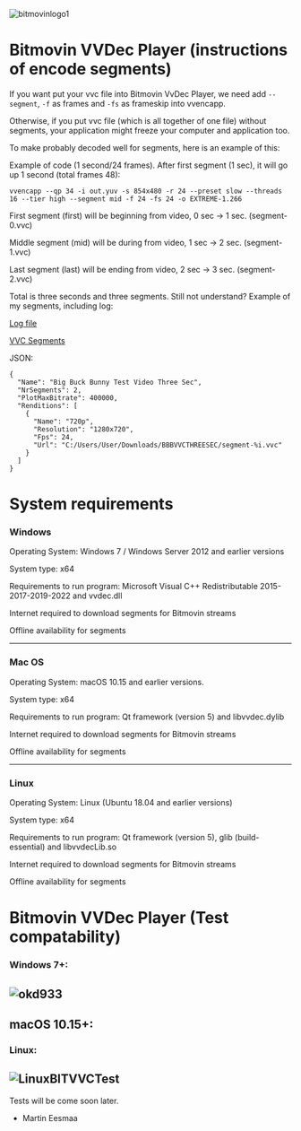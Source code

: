 ![bitmovinlogo1](https://user-images.githubusercontent.com/88035011/159108926-ee3ef996-4fe4-4c33-87d6-4a016486d27e.png)

# Bitmovin VVDec Player (instructions of encode segments)

If you want put your vvc file into Bitmovin VvDec Player, we need add `--segment`, `-f` as frames and `-fs` as frameskip into vvencapp.

Otherwise, if you put vvc file (which is all together of one file) without segments, your application might freeze your computer and application too.

To make probably decoded well for segments, here is an example of this:

Example of code (1 second/24 frames). After first segment (1 sec), it will go up 1 second (total frames 48):
```
vvencapp --qp 34 -i out.yuv -s 854x480 -r 24 --preset slow --threads 16 --tier high --segment mid -f 24 -fs 24 -o EXTREME-1.266
```

First segment (first) will be beginning from video, 0 sec -> 1 sec. (segment-0.vvc)

Middle segment (mid) will be during from video, 1 sec -> 2 sec. (segment-1.vvc)

Last segment (last) will be ending from video, 2 sec -> 3 sec. (segment-2.vvc)

Total is three seconds and three segments. Still not understand? Example of my segments, including log:

[Log file](https://pastebin.com/qrCyfDEU)

[VVC Segments](https://github.com/MartinEesmaa/VVCEasy/files/8308682/BBBVVCTHREESEC.zip)

JSON:
```
{
  "Name": "Big Buck Bunny Test Video Three Sec",
  "NrSegments": 2,
  "PlotMaxBitrate": 400000,
  "Renditions": [
    {
      "Name": "720p",
      "Resolution": "1280x720",
      "Fps": 24,
      "Url": "C:/Users/User/Downloads/BBBVVCTHREESEC/segment-%i.vvc"
    }
  ]
}
```

# System requirements

### Windows
Operating System: Windows 7 / Windows Server 2012 and earlier versions

System type: x64

Requirements to run program: Microsoft Visual C++ Redistributable 2015-2017-2019-2022 and vvdec.dll

Internet required to download segments for Bitmovin streams

Offline availability for segments

---

### Mac OS
Operating System: macOS 10.15 and earlier versions.

System type: x64

Requirements to run program: Qt framework (version 5) and libvvdec.dylib

Internet required to download segments for Bitmovin streams

Offline availability for segments

---

### Linux
Operating System: Linux (Ubuntu 18.04 and earlier versions)

System type: x64

Requirements to run program: Qt framework (version 5), glib (build-essential) and libvvdecLib.so

Internet required to download segments for Bitmovin streams

Offline availability for segments

# Bitmovin VVDec Player (Test compatability)

### Windows 7+: 

![okd933](https://user-images.githubusercontent.com/88035011/158054088-5d28de91-c2f8-40e4-b1e0-e0a0788fab93.gif)
-------------------------
macOS 10.15+:
-------------------------
### Linux: 

![LinuxBITVVCTest](https://user-images.githubusercontent.com/88035011/158130385-0f475e1f-9630-4623-acc4-6b0c842b6a35.gif)
-------------------------
Tests will be come soon later.

- Martin Eesmaa
